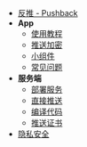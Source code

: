 <!-- docs/_sidebar.md -->

- [反推 - Pushback](/#pushback)
- **App**
  - [使用教程](/tutorial)
  - [推送加密](/encryption)
  - [小组件](/widget)
  - [常见问题](/faq)
- **服务端**
  - [部署服务](/deploy)
  - [直接推送](/apns)
  - [编译代码](/build)
  - [推送证书](/cert)
- [隐私安全](/privacy)
